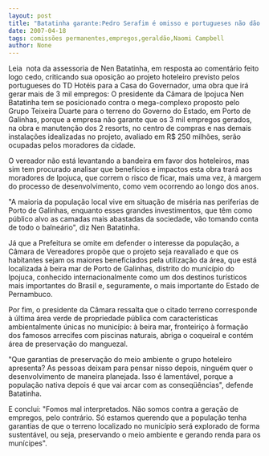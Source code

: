 ```yaml
---
layout: post
title: "Batatinha garante:Pedro Serafim é omisso e portugueses não dão garantias dos empregos prometidos."
date: 2007-04-18
tags: comissões permanentes,empregos,geraldão,Naomi Campbell
author: None
---
```

Leia&nbsp; nota da assessoria de Nen Batatinha, em resposta ao comentário feito logo cedo, criticando sua oposição ao projeto hoteleiro previsto pelos portugueses do TD Hotéis para a Casa do Governador, uma obra que irá gerar mais de 3 mil empregos:
O presidente da Câmara de Ipojuca Nen Batatinha tem se posicionado contra o mega-complexo proposto pelo Grupo Teixeira Duarte para o terreno do Governo do Estado, em Porto de Galinhas, porque a empresa não garante que os 3 mil empregos gerados, na obra e manutenção dos 2 resorts, no centro de compras e nas demais instalações idealizadas no projeto, avaliado em R$ 250 milhões, serão ocupadas pelos moradores da cidade. 

O vereador não está levantando a bandeira em favor dos hoteleiros, mas sim tem procurado analisar que benefícios e impactos esta obra trará aos moradores de Ipojuca, que correm o risco de ficar, mais uma vez, à margem do processo de desenvolvimento, como vem ocorrendo ao longo dos anos. 

\"A maioria da população local vive em situação de miséria nas periferias de Porto de Galinhas, enquanto esses grandes investimentos, que têm como público alvo as camadas mais abastadas da sociedade, vão tomando conta de todo o balneário\", diz Nen Batatinha.

Já que a Prefeitura se omite em defender o interesse da população, a Câmara de Vereadores propõe que o projeto seja reavaliado e que os habitantes sejam os maiores beneficiados pela utilização da área, que está localizada à beira mar de Porto de Galinhas, distrito do município do Ipojuca, conhecido internacionalmente como um dos destinos turísticos mais importantes do Brasil e, seguramente, o mais importante do Estado de Pernambuco.

Por fim, o presidente da Câmara ressalta que o citado terreno corresponde à última área verde de propriedade pública com características ambientalmente únicas no município: à beira mar, fronteiriço à formação dos famosos arrecifes com piscinas naturais, abriga o coqueiral e contém área de preservação do manguezal. 

\"Que garantias de preservação do meio ambiente o grupo hoteleiro apresenta? As pessoas deixam para pensar nisso depois, ninguém quer o desenvolvimento de maneira planejada. Isso é lamentável, porque a população nativa depois é que vai arcar com as conseqüências\", defende Batatinha.

E conclui: \"Fomos mal interpretados. Não somos contra a geração de empregos, pelo contrário. Só estamos querendo que a população tenha garantias de que o terreno localizado no município será explorado de forma sustentável, ou seja, preservando o meio ambiente e gerando renda para os munícipes\". 
